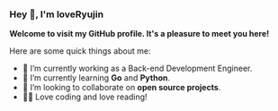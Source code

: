 ### Hey 👋, I'm loveRyujin

**Welcome to visit my GitHub profile. It's a pleasure to meet you here!**

Here are some quick things about me:

- 🔭 I’m currently working as a Back-end Development Engineer.
- 🌱 I’m currently learning **Go** and **Python**.
- 👯 I’m looking to collaborate on **open source projects**.
- 🧑‍💻 Love coding and love reading!

<!--
**appleboy/appleboy** is a ✨ _special_ ✨ repository because its `README.md` (this file) appears on your GitHub profile.

Here are some ideas to get you started:

- 🔭 I’m currently working on ...
- 🌱 I’m currently learning ...
- 👯 I’m looking to collaborate on ...
- 🤔 I’m looking for help with ...
- 💬 Ask me about ...
- 📫 How to reach me: ...
- 😄 Pronouns: ...
- ⚡ Fun fact: ...
-->
